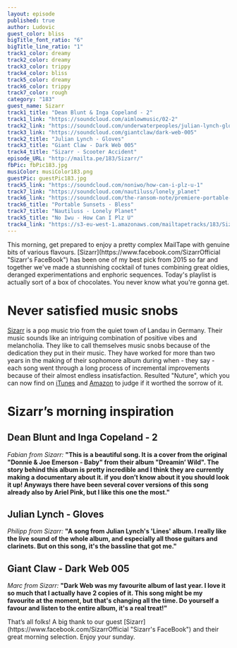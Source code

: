 ```yaml
---
layout: episode
published: true
author: Ludovic
guest_color: bliss
bigTitle_font_ratio: "6"
bigTitle_line_ratio: "1"
track1_color: dreamy
track2_color: dreamy
track3_color: trippy
track4_color: bliss
track5_color: dreamy
track6_color: trippy
track7_color: rough
category: "183"
guest_name: Sizarr
track1_title: "Dean Blunt & Inga Copeland - 2"
track1_link: "https://soundcloud.com/aimlowmusic/02-2"
track2_link: "https://soundcloud.com/underwaterpeoples/julian-lynch-gloves"
track3_link: "https://soundcloud.com/giantclaw/dark-web-005"
track2_title: "Julian Lynch - Gloves"
track3_title: "Giant Claw - Dark Web 005"
track4_title: "Sizarr - Scooter Accident"
episode_URL: "http://mailta.pe/183/Sizarr/"
fbPic: fbPic183.jpg
musiColor: musiColor183.png
guestPic: guestPic183.jpg
track5_link: "https://soundcloud.com/noniwo/how-can-i-plz-u-1"
track7_link: "https://soundcloud.com/nautiluss/lonely_planet"
track6_link: "https://soundcloud.com/the-ransom-note/premiere-portable-sunsets-ledges"
track6_title: "Portable Sunsets - Bless"
track7_title: "Nautiluss - Lonely Planet"
track5_title: "No Iwu - How Can I Plz U"
track4_link: "https://s3-eu-west-1.amazonaws.com/mailtapetracks/183/Sizarr+-+Scooter+Accident.mp3"
---
```


<p id="introduction">This morning, get prepared to enjoy a pretty complex MailTape with genuine bits of various flavours. [Sizarr](https://www.facebook.com/SizarrOfficial "Sizarr's FaceBook") has been one of my best pick from 2015 so far and together we've made a stunnishing cocktail of tunes combining great oldies, deranged experimentations and enphoric sequences. Today's playlist is actually sort of a box of chocolates. You never know what you're gonna get.</p>
 
# Never satisfied music snobs
 
[Sizarr](https://www.facebook.com/SizarrOfficial "Sizarr's FaceBook") is a pop music trio from the quiet town of Landau in Germany. Their music sounds like an intriguing combination of positive vibes and melancholia. They like to call themselves music snobs because of the dedication they put in their music. They have worked for more than two years in the making of their sophomore album during when - they say - each song went through a long process of incremental improvements because of their almost endless insatisfaction. Resulted "Nuture", which you can now find on [iTunes](www.smarturl.it/NurtureiTunes) and [Amazon](http://smarturl.it/NurtureAmazon) to judge if it worthed the sorrow of it.
 
# Sizarr’s morning inspiration
 
## Dean Blunt and Inga Copeland - 2
_Fabian from Sizarr:_ **"**This is a beautiful song. It is a cover from the original "Donnie & Joe Emerson - Baby" from their album "Dreamin’ Wild". The story behind this album is pretty incredible and I think they are currently making a documentary about it. if you don’t know about it you should look it up! Anyways there have been several cover versions of this song already also by Ariel Pink, but I like this one the most.**"**
 
## Julian Lynch - Gloves
_Philipp from Sizarr:_ **"**A song from Julian Lynch's 'Lines' album. I really like the live sound of the whole album, and especially all those guitars and clarinets. But on this song, it's the bassline that got me.**"**
 
## Giant Claw - Dark Web 005
_Marc from Sizarr:_ **"**Dark Web was my favourite album of last year. I love it so much that I actually have 2 copies of it. This song might be my favourite at the moment, but that's changing all the time. Do yourself a favour and listen to the entire album, it's a real treat!**"** 
 
<p id="outroduction">
That’s all folks! A big thank to our guest [Sizarr](https://www.facebook.com/SizarrOfficial "Sizarr's FaceBook") and their great morning selection.
Enjoy your sunday.
</p>